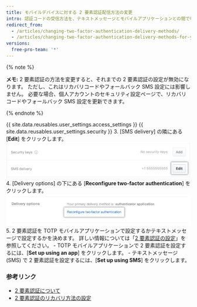 ```yaml
---
title: モバイルデバイスに対する 2 要素認証配信方法の変更
intro: 認証コードの受信方法を、テキストメッセージとモバイルアプリケーションとの間で切り替えることができます。
redirect_from:
  - /articles/changing-two-factor-authentication-delivery-methods/
  - /articles/changing-two-factor-authentication-delivery-methods-for-your-mobile-device
versions:
  free-pro-team: '*'
---
```


{% note %}

**メモ:** 2 要素認証の方法を変更すると、それまでの 2 要素認証の設定が無効になります。 ただし、これはリカバリコードやフォールバック SMS 設定には影響しません。 必要な場合、個人アカウントのセキュリティ設定ページで、リカバリコードやフォールバック SMS 設定を更新できます。

{% endnote %}

{{ site.data.reusables.user_settings.access_settings }}
{{ site.data.reusables.user_settings.security }}
3. [SMS delivery] の隣にある [**Edit**] をクリックします。 ![SMS 配信オプションの編集](/assets/images/help/2fa/edit-sms-delivery-option.png)
4. [Delivery options] の下にある [**Reconfigure two-factor authentication**] をクリックします。 ![2FA 配信オプションの切り替え](/assets/images/help/2fa/2fa-switching-methods.png)
5. 2 要素認証を TOTP モバイルアプリケーションで設定するかテキストメッセージで設定するかを決めます。 詳しい情報については「[2 要素認証の設定](/articles/configuring-two-factor-authentication)」を参照してください。
    - TOTP モバイルアプリケーションで 2 要素認証を設定するには、[**Set up using an app**] をクリックします。
    - テキストメッセージ (SMS) で 2 要素認証を設定するには、[**Set up using SMS**] をクリックします。

### 参考リンク

- [2 要素認証について](/articles/about-two-factor-authentication)
- [2 要素認証のリカバリ方法の設定](/articles/configuring-two-factor-authentication-recovery-methods)
